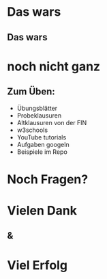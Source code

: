 # Das wars



## Das wars

# noch nicht ganz



## Zum Üben:

* Übungsblätter
* Probeklausuren 
* Altklausuren von der FIN
* w3schools
* YouTube tutorials
* Aufgaben googeln
* Beispiele im Repo



# Noch Fragen?



# Vielen Dank

## &

# Viel Erfolg
